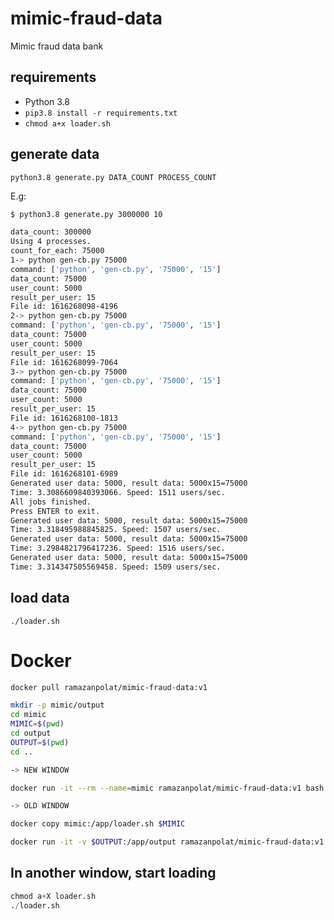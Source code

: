 # mimic-fraud-data

Mimic fraud data bank

## requirements

* Python 3.8
* `pip3.8 install -r requirements.txt`
* `chmod a+x loader.sh`

## generate data

`python3.8 generate.py DATA_COUNT PROCESS_COUNT`

E.g:

```bash
$ python3.8 generate.py 3000000 10

data_count: 300000
Using 4 processes.
count_for_each: 75000
1-> python gen-cb.py 75000
command: ['python', 'gen-cb.py', '75000', '15']
data_count: 75000
user_count: 5000
result_per_user: 15
File id: 1616268098-4196
2-> python gen-cb.py 75000
command: ['python', 'gen-cb.py', '75000', '15']
data_count: 75000
user_count: 5000
result_per_user: 15
File id: 1616268099-7064
3-> python gen-cb.py 75000
command: ['python', 'gen-cb.py', '75000', '15']
data_count: 75000
user_count: 5000
result_per_user: 15
File id: 1616268100-1813
4-> python gen-cb.py 75000
command: ['python', 'gen-cb.py', '75000', '15']
data_count: 75000
user_count: 5000
result_per_user: 15
File id: 1616268101-6989
Generated user data: 5000, result data: 5000x15=75000
Time: 3.3086609840393066. Speed: 1511 users/sec.
All jobs finished.
Press ENTER to exit.
Generated user data: 5000, result data: 5000x15=75000
Time: 3.318495988845825. Speed: 1507 users/sec.
Generated user data: 5000, result data: 5000x15=75000
Time: 3.2984821796417236. Speed: 1516 users/sec.
Generated user data: 5000, result data: 5000x15=75000
Time: 3.314347505569458. Speed: 1509 users/sec.
```

## load data

`./loader.sh`

# Docker

```bash
docker pull ramazanpolat/mimic-fraud-data:v1

mkdir -p mimic/output
cd mimic
MIMIC=$(pwd)
cd output
OUTPUT=$(pwd)
cd ..

-> NEW WINDOW

docker run -it --rm --name=mimic ramazanpolat/mimic-fraud-data:v1 bash

-> OLD WINDOW

docker copy mimic:/app/loader.sh $MIMIC

docker run -it -v $OUTPUT:/app/output ramazanpolat/mimic-fraud-data:v1 python generate.py 100 4
```

## In another window, start loading

```py
chmod a+X loader.sh
./loader.sh
```

